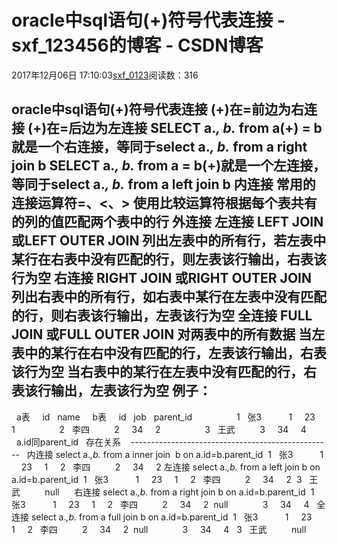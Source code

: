 # oracle中sql语句(+)符号代表连接 - sxf_123456的博客 - CSDN博客
2017年12月06日 17:10:03[sxf_0123](https://me.csdn.net/sxf_123456)阅读数：316
                
oracle中sql语句(+)符号代表连接
(+)在=前边为右连接
(+)在=后边为左连接
SELECT a.*, b.* from a(+) = b就是一个右连接，等同于select a.*, b.* from a right join b
SELECT a.*, b.* from a = b(+)就是一个左连接，等同于select a.*, b.* from a left join b
内连接
常用的连接运算符=、<、>
使用比较运算符根据每个表共有的列的值匹配两个表中的行
外连接
左连接
LEFT JOIN 或LEFT OUTER JOIN
列出左表中的所有行，若左表中某行在右表中没有匹配的行，则左表该行输出，右表该行为空
右连接
RIGHT JOIN 或RIGHT OUTER JOIN
列出右表中的所有行，如右表中某行在左表中没有匹配的行，则右表该行输出，左表该行为空
全连接
FULL JOIN 或FULL OUTER JOIN
对两表中的所有数据
当左表中的某行在右中没有匹配的行，左表该行输出，右表该行为空
当右表中的某行在左表中没有匹配的行，右表该行输出，左表该行为空
例子：   
-------------------------------------------------
  a表     id   name     b表     id   job   parent_id   
              1   张3           1     23     1   
              2   李四          2     34     2   
              3   王武          3     34     4       
  a.id同parent_id   存在关系   
--------------------------------------------------  
内连接
select a.*,b.* from a inner join  b on a.id=b.parent_id
 1   张3           1     23     1   
 2   李四          2     34     2
左连接
select a.*,b.* from a left join b on a.id=b.parent_id
 1   张3           1     23     1   
 2   李四          2     34     2
 3   王武          null     
右连接
select a.*,b.* from a right join b on a.id=b.parent_id
 1   张3           1     23     1   
 2   李四          2     34     2
 null              3     34     4  
全连接
select a.*,b.* from a full join b on a.id=b.parent_id
 1   张3           1     23     1   
 2   李四          2     34     2
 null              3     34     4 
 3   王武          null
